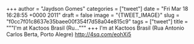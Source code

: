 
+++
author = "Jaydson Gomes"
categories = ["tweet"]
date = "Fri Mar 18 16:28:55 +0000 2011"
draft = false
image = "{TWEET_IMAGE}"
slug = "f0cc7f01c8637e35baee00f354f7d58a04e815c9"
tags = ["tweet"]
title = """I'm at Kactoos Brasil (Ru..."""
+++
I'm at Kactoos Brasil (Rua Antonio Carlos Berta, Porto Alegre) http://4sq.com/eohXi5
